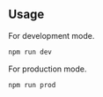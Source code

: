 ## Usage

For development mode.
```bash
npm run dev
```
For production mode.
```bash
npm run prod
```
